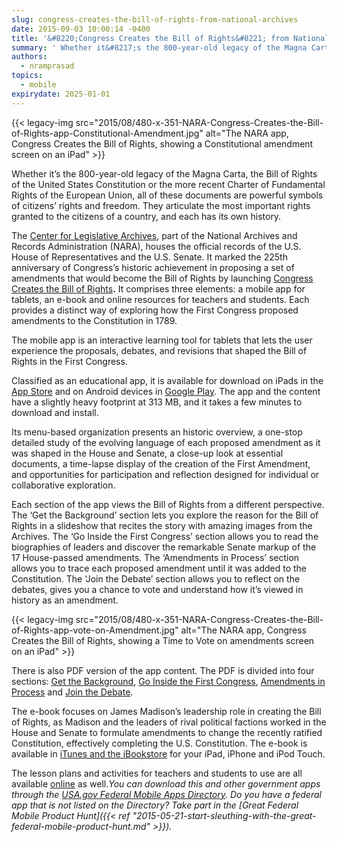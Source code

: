 ```yaml
---
slug: congress-creates-the-bill-of-rights-from-national-archives
date: 2015-09-03 10:00:14 -0400
title: '&#8220;Congress Creates the Bill of Rights&#8221; from National Archives'
summary: ' Whether it&#8217;s the 800-year-old legacy of the Magna Carta, the Bill of Rights of the United States Constitution or the more recent Charter of Fundamental Rights of the European Union, all of these documents are powerful'
authors:
  - nramprasad
topics:
  - mobile
expirydate: 2025-01-01
---
```


{{< legacy-img src="2015/08/480-x-351-NARA-Congress-Creates-the-Bill-of-Rights-app-Constitutional-Amendment.jpg" alt="The NARA app, Congress Creates the Bill of Rights, showing a Constitutional amendment screen on an iPad" >}}

Whether it&#8217;s the 800-year-old legacy of the Magna Carta, the Bill of Rights of the United States Constitution or the more recent Charter of Fundamental Rights of the European Union, all of these documents are powerful symbols of citizens’ rights and freedom. They articulate the most important rights granted to the citizens of a country, and each has its own history.

The [Center for Legislative Archives](http://www.archives.gov/legislative/), part of the National Archives and Records Administration (NARA), houses the official records of the U.S. House of Representatives and the U.S. Senate. It marked the 225th anniversary of Congress’s historic achievement in proposing a set of amendments that would become the Bill of Rights by launching [Congress Creates the Bill of Rights](http://www.archives.gov/legislative/resources/bill-of-rights.html)__.__ It comprises three elements: a mobile app for tablets, an e-book and online resources for teachers and students. Each provides a distinct way of exploring how the First Congress proposed amendments to the Constitution in 1789.

The mobile app is an interactive learning tool for tablets that lets the user experience the proposals, debates, and revisions that shaped the Bill of Rights in the First Congress.

Classified as an educational app, it is available for download on iPads in the [App Store](https://itunes.apple.com/us/app/congress-creates-bill-rights/id917839792?mt=8) and on Android devices in [Google Play](https://play.google.com/store/apps/details?id=com.nationalarchives.congresscreates). The app and the content have a slightly heavy footprint at 313 MB, and it takes a few minutes to download and install.

Its menu-based organization presents an historic overview, a one-stop detailed study of the evolving language of each proposed amendment as it was shaped in the House and Senate, a close-up look at essential documents, a time-lapse display of the creation of the First Amendment, and opportunities for participation and reflection designed for individual or collaborative exploration.

Each section of the app views the Bill of Rights from a different perspective. The &#8216;Get the Background&#8217; section lets you explore the reason for the Bill of Rights in a slideshow that recites the story with amazing images from the Archives. The &#8216;Go Inside the First Congress&#8217; section allows you to read the biographies of leaders and discover the remarkable Senate markup of the 17 House-passed amendments. The &#8216;Amendments in Process&#8217; section allows you to trace each proposed amendment until it was added to the Constitution. The &#8216;Join the Debate&#8217; section allows you to reflect on the debates, gives you a chance to vote and understand how it&#8217;s viewed in history as an amendment.

{{< legacy-img src="2015/08/480-x-351-NARA-Congress-Creates-the-Bill-of-Rights-app-vote-on-Amendment.jpg" alt="The NARA app, Congress Creates the Bill of Rights, showing a Time to Vote on amendments screen on an iPad" >}}

There is also PDF version of the app content. The PDF is divided into four sections: [Get the Background](http://www.archives.gov/legislative/resources/bill-of-rights/CCBR_I.pdf), [Go Inside the First Congress](http://www.archives.gov/legislative/resources/bill-of-rights/CCBR_IIA.pdf), [Amendments in Process](http://www.archives.gov/legislative/resources/bill-of-rights/CCBR_IIB.pdf) and [Join the Debate](http://www.archives.gov/legislative/resources/bill-of-rights/CCBR_III.pdf).

The e-book focuses on James Madison&#8217;s leadership role in creating the Bill of Rights, as Madison and the leaders of rival political factions worked in the House and Senate to formulate amendments to change the recently ratified Constitution, effectively completing the U.S. Constitution. The e-book is available in [iTunes and the iBookstore](http://www.archives.gov/global-pages/exit.html?link=https://itunes.apple.com/us/book/congress-creates-bill-rights/id917916560?ls=1&mt=11) for your iPad, iPhone and iPod Touch.

The lesson plans and activities for teachers and students to use are all available [online](http://www.archives.gov/legislative/resources/bill-of-rights.html) as well._You can download this and other government apps through the [USA.gov Federal Mobile Apps Directory](https://www.usa.gov/mobile-apps). Do you have a federal app that is not listed on the Directory? Take part in the [Great Federal Mobile Product Hunt]({{< ref "2015-05-21-start-sleuthing-with-the-great-federal-mobile-product-hunt.md" >}})._